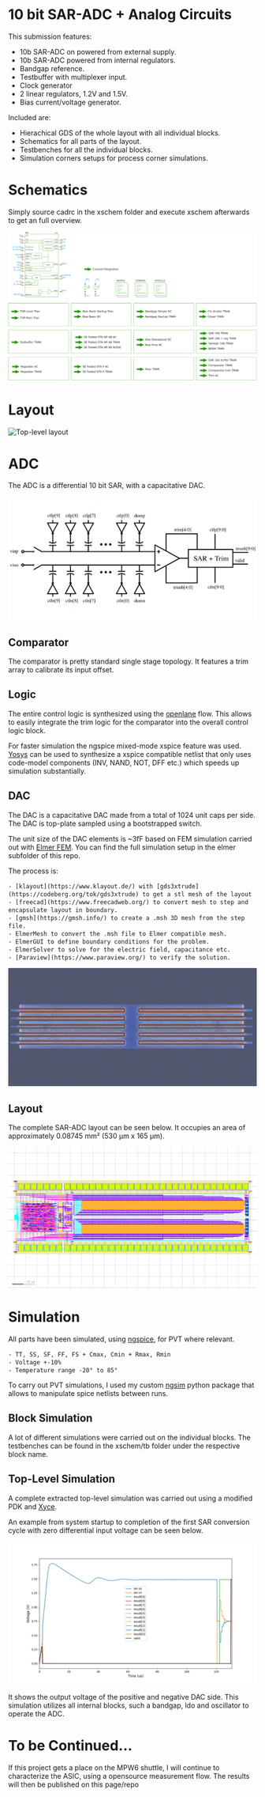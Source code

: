 # 10 bit SAR-ADC + Analog Circuits

This submission features:

- 10b SAR-ADC on powered from external supply.
- 10b SAR-ADC powered from internal regulators.
- Bandgap reference.
- Testbuffer with multiplexer input.
- Clock generator
- 2 linear regulators, 1.2V and 1.5V.
- Bias current/voltage generator.


Included are:

- Hierachical GDS of the whole layout with all individual blocks.
- Schematics for all parts of the layout.
- Testbenches for all the individual blocks.
- Simulation corners setups for process corner simulations.


# Schematics

Simply source cadrc in the xschem folder and execute 
xschem afterwards to get an full overview.

![Top Schematic](docs/pictures/xschem_top.png "Top Schematic")

# Layout

![Top-level layout](docs/pictures/top.png "Top-level layout")


# ADC

The ADC is a differential 10 bit SAR, with a capacitative DAC.

![SAR-Architecture](docs/pictures/sar_arch.png "SAR-Architecture")


## Comparator

The comparator is pretty standard single stage topology. It 
features a trim array to calibrate its input offset.

## Logic

The entire control logic is synthesized using the [openlane](https://github.com/The-OpenROAD-Project/OpenLane) flow.
This allows to easily integrate the trim logic for the 
comparator into the overall control logic block.

For faster simulation the ngspice mixed-mode xspice feature was used.
[Yosys](https://github.com/YosysHQ/yosys) can be used to synthesize a xspice 
compatible netlist that only uses code-model components (INV, NAND, NOT, DFF etc.) 
which speeds up simulation substantially.

## DAC

The DAC is a capacitative DAC made from a total of 1024 unit caps
per side. The DAC is top-plate sampled using a bootstrapped switch.

The unit size of the DAC elements is ~3fF based on FEM simulation carried out
with [Elmer FEM](https://github.com/ElmerCSC/elmerfem).
You can find the full simulation setup in the elmer subfolder of this repo.

The process is:

    - [klayout](https://www.klayout.de/) with [gds3xtrude](https://codeberg.org/tok/gds3xtrude) to get a stl mesh of the layout
    - [freecad](https://www.freecadweb.org/) to convert mesh to step and encapsulate layout in boundary.
    - [gmsh](https://gmsh.info/) to create a .msh 3D mesh from the step file.
    - ElmerMesh to convert the .msh file to Elmer compatible mesh.
    - ElmerGUI to define boundary conditions for the problem.
    - ElmerSolver to solve for the electric field, capacitance etc.
    - [Paraview](https://www.paraview.org/) to verify the solution.

![Elmer FEM](docs/pictures/mom_fem.png "DAC Section for Elmer FEM simulation")


## Layout

The complete SAR-ADC layout can be seen below. It occupies an area of approximately
0.08745 mm² (530 μm x 165 μm).

![SAR layout](docs/pictures/sar_layout.png "SAR layout")

# Simulation

All parts have been simulated, using [ngspice](http://ngspice.sourceforge.net/), for PVT where relevant.

    - TT, SS, SF, FF, FS + Cmax, Cmin + Rmax, Rmin
    - Voltage +-10%
    - Temperature range -20° to 85°

To carry out PVT simulations, I used my custom [ngsim](https://github.com/chrische-xx/ngsim) 
python package that allows to manipulate spice netlists between runs. 


## Block Simulation

A lot of different simulations were carried out on the individual blocks. 
The testbenches can be found in the xschem/tb folder under the respective
block name.


## Top-Level Simulation

A complete extracted top-level simulation was carried out using a modified
PDK and [Xyce](https://github.com/Xyce/Xyce).

An example from system startup to completion of the first SAR conversion cycle
with zero differential input voltage can be seen below.

![Top-Level Simulation](docs/pictures/top_sim.png "Top-Level Simulation")

It shows the output voltage of the positive and negative DAC side.
This simulation utilizes all internal blocks, such a bandgap, ldo and oscillator
to operate the ADC.


# To be Continued...

If this project gets a place on the MPW6 shuttle, I will continue
to characterize the ASIC, using a opensource measurement flow.
The results will then be published on this page/repo

